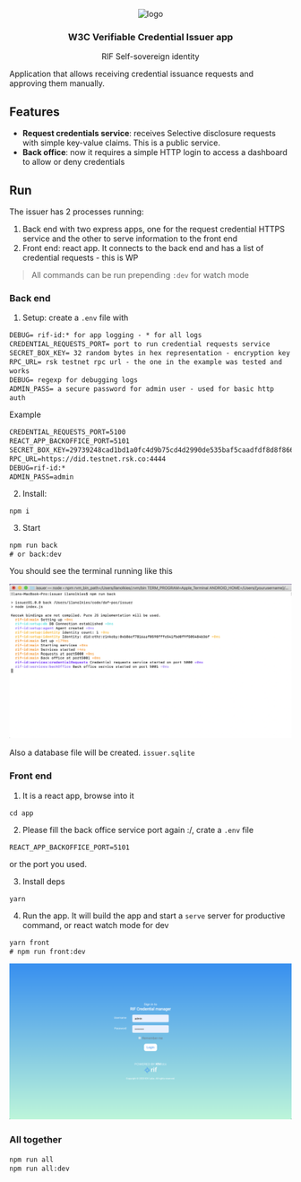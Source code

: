 <p align="middle">
    <img src="https://www.rifos.org/assets/img/logo.svg" alt="logo" height="100" >
</p>
<h3 align="middle">W3C Verifiable Credential Issuer app</h3>
<p align="middle">
    RIF Self-sovereign identity
</p>

Application that allows receiving credential issuance requests and approving them manually.

## Features

- **Request credentials service**: receives Selective disclosure requests with simple key-value claims. This is a public service.
- **Back office**: now it requires a simple HTTP login to access a dashboard to allow or deny credentials

## Run

The issuer has 2 processes running:

1. Back end with two express apps, one for the request credential HTTPS service and the other to serve information to the front end
2. Front end: react app. It connects to the back end and has a list of credential requests - this is WP

> All commands can be run prepending  `:dev` for watch mode

### Back end

1. Setup: create a `.env` file with

  ```
  DEBUG= rif-id:* for app logging - * for all logs
  CREDENTIAL_REQUESTS_PORT= port to run credential requests service
  SECRET_BOX_KEY= 32 random bytes in hex representation - encryption key
  RPC_URL= rsk testnet rpc url - the one in the example was tested and works
  DEBUG= regexp for debugging logs
  ADMIN_PASS= a secure password for admin user - used for basic http auth
  ```

  Example

  ```
  CREDENTIAL_REQUESTS_PORT=5100
  REACT_APP_BACKOFFICE_PORT=5101
  SECRET_BOX_KEY=29739248cad1bd1a0fc4d9b75cd4d2990de535baf5caadfdf8d8f86664aa830c
  RPC_URL=https://did.testnet.rsk.co:4444
  DEBUG=rif-id:*
  ADMIN_PASS=admin
  ```

2. Install:

  ```
  npm i
  ```

3. Start

  ```
  npm run back
  # or back:dev
  ```

You should see the terminal running like this

![back](./img/back.png)

Also a database file will be created. `issuer.sqlite`

### Front end

1. It is a react app, browse into it

  ```
  cd app
  ```

2. Please fill the back office service port again :/, crate a `.env` file

  ```
  REACT_APP_BACKOFFICE_PORT=5101
  ```

  or the port you used.

3. Install deps

  ```
  yarn
  ```

4. Run the app. It will build the app and start a `serve` server for productive command, or react watch mode for dev

  ```
  yarn front
  # npm run front:dev
  ```

![front](./img/front.png)

### All together

```
npm run all
npm run all:dev
```
